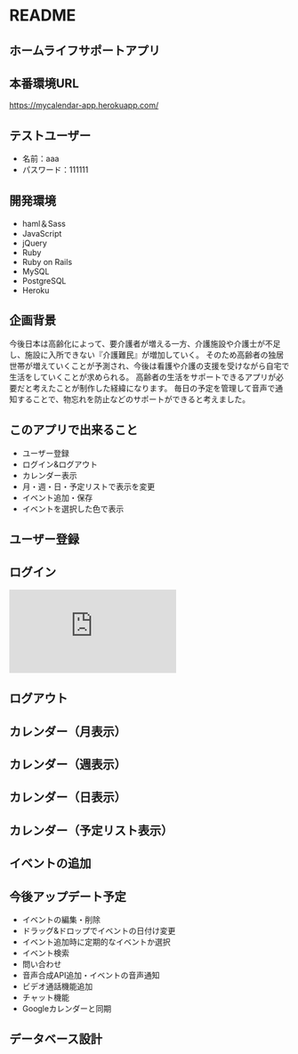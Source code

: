 # README

## ホームライフサポートアプリ

## 本番環境URL
https://mycalendar-app.herokuapp.com/

## テストユーザー
* 名前：aaa
* パスワード：111111

## 開発環境
* haml＆Sass
* JavaScript
* jQuery
* Ruby
* Ruby on Rails
* MySQL
* PostgreSQL
* Heroku

## 企画背景
今後日本は高齢化によって、要介護者が増える一方、介護施設や介護士が不足し、施設に入所できない『介護難民』が増加していく。
そのため高齢者の独居世帯が増えていくことが予測され、今後は看護や介護の支援を受けながら自宅で生活をしていくことが求められる。
高齢者の生活をサポートできるアプリが必要だと考えたことが制作した経緯になります。
毎日の予定を管理して音声で通知することで、物忘れを防止などのサポートができると考えました。

## このアプリで出来ること
* ユーザー登録
* ログイン&ログアウト
* カレンダー表示
* 月・週・日・予定リストで表示を変更
* イベント追加・保存
* イベントを選択した色で表示

## ユーザー登録

## ログイン
![sign in - Calendar - mycalendar-app.herokuapp.com.pdf](https://github.com/yamahiro1994/calendar/files/4639660/sign.in.-.Calendar.-.mycalendar-app.herokuapp.com.pdf)
## ログアウト

## カレンダー（月表示）

## カレンダー（週表示）

## カレンダー（日表示）

## カレンダー（予定リスト表示）

## イベントの追加

## 今後アップデート予定
* イベントの編集・削除
* ドラッグ&ドロップでイベントの日付け変更
* イベント追加時に定期的なイベントか選択
* イベント検索
* 問い合わせ
* 音声合成API追加・イベントの音声通知
* ビデオ通話機能追加
* チャット機能
* Googleカレンダーと同期

## データベース設計
